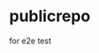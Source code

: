 # publicrepo
for e2e test









































































































































































































































































































































































































































































































































































































































































































































































































































































































































































































































































































































































































































































































































































































































































































































































































































































































































































































































































































































































































































































































































































































































































































































































































































































































































































































































































































































































































































































































































































